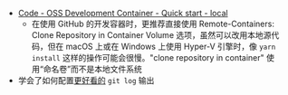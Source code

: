 - [Code - OSS Development Container - Quick start - local](https://github.com/microsoft/vscode/blob/main/.devcontainer/README.md#quick-start---local)
	- 在使用 GitHub 的开发容器时，更推荐直接使用 Remote-Containers: Clone Repository in Container Volume 选项，虽然可以改用本地源代码，但在 macOS 上或在 Windows 上使用 Hyper-V 引擎时，像 `yarn install` 这样的操作可能会很慢。"clone repository in container" 使用“命名卷”而不是本地文件系统
- 学会了如何配置[更好看的](https://git-scm.com/docs/pretty-formats#Documentation/pretty-formats.txt-emchem) `git log` 输出